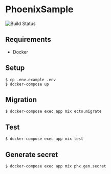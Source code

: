 # PhoenixSample

![Build Status](https://github.com/gotoeveryone/phoenix_sample/workflows/Build/badge.svg)

## Requirements

- Docker

## Setup

```console
$ cp .env.example .env
$ docker-compose up
```

## Migration

```console
$ docker-compose exec app mix ecto.migrate
```

## Test

```console
$ docker-compose exec app mix test
```

## Generate secret

```console
$ docker-compose exec app mix phx.gen.secret
```
